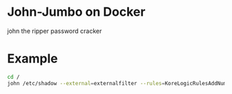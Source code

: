 John-Jumbo on Docker
=============
john the ripper password cracker

Example
=============
```sh
cd /
john /etc/shadow --external=externalfilter --rules=KoreLogicRulesAddNumNumNum --wordlist=word.txt
```

